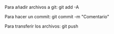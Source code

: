 Para añadir archivos a git:
git add -A

Para hacer un commit:
git commit -m "Comentario"

Para transferir los archivos:
git push


